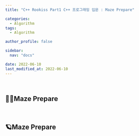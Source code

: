 ```yaml
---
title: "C++ Rookiss Part1 C++ 프로그래밍 입문 : Maze Prepare"

categories:
  - Algorithm
tags:
  - Algorithm

author_profile: false

sidebar:
  nav: "docs"

date: 2022-06-10
last_modified_at: 2022-06-10
---
```


<br>

## 🙇‍♀️Maze Prepare


<br>


## 🪐Maze Prepare